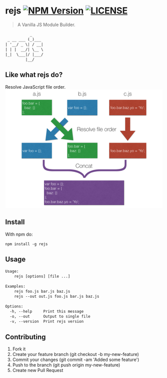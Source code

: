 # rejs [![NPM Version](http://img.shields.io/npm/v/rejs.svg)](https://www.npmjs.org/package/rejs) [![LICENSE](http://img.shields.io/npm/l/rejs.svg)](https://github.com/watilde/rejs/blob/master/LICENSE)

> A Vanilla JS Module Builder.
```
           _
 _ __ ___ (_)___
| '__/ _ \| / __|
| | |  __/| \__ \
|_|  \___|/ |___/
         |__/
```

## Like what rejs do?
Resolve JavaScript file order.
![resolve_file_order](/img/resolve_file_order.jpg)

## Install
With npm do:
```
npm install -g rejs
```

## Usage
```
Usage:
    rejs [options] [file ...]

Examples:
    rejs foo.js bar.js baz.js
    rejs --out out.js foo.js bar.js baz.js

Options:
  -h, --help     Print this message
  -o, --out      Output to single file
  -v, --version  Print rejs version
```

## Contributing
1. Fork it
2. Create your feature branch (git checkout -b my-new-feature)
3. Commit your changes (git commit -am 'Added some feature')
4. Push to the branch (git push origin my-new-feature)
5. Create new Pull Request
